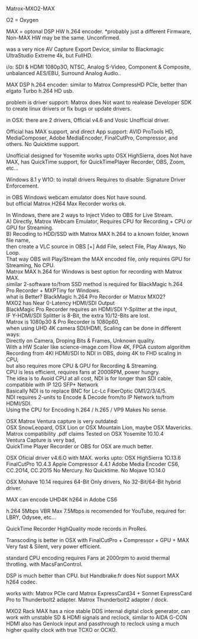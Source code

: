 Matrox-MXO2-MAX

O2 = Oxygen

MAX = optonal DSP HW h.264 encoder. *probably just a different Firmware, Non-MAX HW may be the same. Unconfirmed.

was a very nice AV Capture Export Device,
similar to Blackmagic UltraStudio Extreme 4k, but FullHD.

i/o:
SDI & HDMI 1080p3O, 
NTSC, Analog S-Video, Component & Composite,
unbalanced AES/EBU, Surround Analog Audio..

MAX DSP h.264 encoder:
similar to Matrox CompressHD PCIe, 
better than elgato Turbo h.264 HD usb.

problem is driver support:
Matrox does Not want to realease Developer SDK to create linux drivers or fix bugs or update drivers.

in OSX:
there are 2 drivers,
Official v4.6 and Vosic Unofficial driver.

Official has MAX support, and direct App support:
AVID ProTools HD, MediaComposer, Adobe MediaEncoder, FinalCutPro, Compressor, and others.
No Quicktime support.

Unofficial designed for Yosemite works upto OSX HighSierra,
does Not have MAX,
has QuickTime support, for QuickTimePlayer Recorder, OBS, Zoom, etc...

Windows 8.1 y W1O:
to install drivers Requires to disable:
Signature Driver Enforcement. </p>

in OBS Windows webcam emulator does Not have sound. </br>
but official Matrox H264 Max Recorder works ok. </p>

In Windows, there are 2 ways to Inject Video to OBS for Live Stream. </br>
A) Directly, Matrox Webcam Emulator, Requires CPU for Recording + CPU or GPU for Streaming. </br>
B) Recoding to HDD/SSD with Matrox MAX h.264 to a known folder, known file name, </br>
then create a VLC source in OBS [+] Add File, select File, Play Always, No Loop. </br>
That way OBS will Play/Stream the MAX encoded file, only requires GPU for Streaming, No CPU. </br>
Matrox MAX h.264 for Windows is best option for recording with Matrox MAX. </br>
similar 2-software to/from SSD method is required for BlackMagic h.264 Pro Recorder + MXPTiny for Windows. </br>
what is Better? BlackMagic h.264 Pro Recorder or Matrox MXO2? </br>
MXO2 has Near 0-Latency HDMI/SDI Output </br>
BlackMagic Pro Recorder requires an HDMI/SDI Y-Splitter at the input, </br>
IF Y-HDMI/SDI Splitter is 8-Bit, the extra 10/12-Bits are lost. </br>
Matrox is 1080p30 & Pro Recorder is 1080p60, <br>
when using UHD 4K camera SDI/HDMI, Scaling can be done in different ways: </br>
Directly on Camera, Droping Bits & Frames, Unknown quality. </br>
With a HW Scaler like science-image.com Flow 4K, FPGA custom algorithm </br>
Recording from 4KI HDMI/SDI to NDI in OBS, doing 4K to FHD scaling in CPU, </br>
but also requires more CPU & GPU for Recording & Streaming. </br>
CPU is less efficient, requires fans at 2000RPM, power hungry. </br>
The idea is to Avoid CPU at all cost, NDI is for longer than SDI cable, compatible with IP 12G SFP+ Network </br>
Basically NDI is to replace BNC for Lc-Lc FiberOptic OM1/2/3/4/5. </br>
NDI requires 2-units to Encode & Decode from/to IP Network to/from HDMI/SDI. </br>
Using the CPU for Encoding h.264 / h.265 / VP9 Makes No sense. </p>

OSX Matrox Ventura capture is very outdated: </br>
OSX SnowLeopard, OSX Lion or OSX Mountain Lion, maybe OSX Mavericks. </br>
Matrox compatibility .pdf claims Tested on OSX Yosemite 10.10.4 </br>
Ventura Capture is very bad, </br>
QuickTime Player Recorder or OBS for OSX are much better. </p>

OSX Oficial driver v4.6.O with MAX.
works upto:
OSX HighSierra 1O.13.6
FinalCutPro 1O.4.3
Apple Compressor 4.4.1
Adobe Media Encoder CS6, CC.2O14, CC.2O15 No Mercury.
No Quicktime.
No Mojave 1O.14.0

OSX Mohave 10.14 requires 64-Bit Only drivers, No 32-Bit/64-Bit hybrid driver.

MAX can encode UHD4K h264 in Adobe CS6

h.264 5Mbps VBR Max 7.5Mbps is recomended for YouTube, required for: LBRY, Odysee, etc...

QuickTime Recorder HighQuality mode records in ProRes.

Transcoding is better in OSX with FinalCutPro + Compressor + GPU + MAX
Very fast & Silent, very power efficient.

standard CPU encoding requires Fans at 2000rpm to avoid thermal throtling.
with MacsFanControl.

DSP is much better than CPU.
but Handbrake.fr does Not support MAX h264 codec.

works with:
Matrox PCIe card
Matrox ExpressCard34 + Sonnet ExpressCard Pro to Thunderbolt2 adapter.
Matrox Thunderbolt2 adapter / dock.


MXO2 Rack MAX has a nice stable DDS internal digital clock generator,
can work with unstable SD & HDMI signals and reclock,
similar to AIDA G-CON HDMI
also has Genlock input and passthrough to reclock using a much higher quality clock with true TCXO or OCXO.
